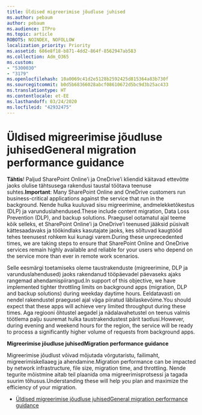 ```yaml
---
title: Üldised migreerimise jõudluse juhised
ms.author: pebaum
author: pebaum
ms.audience: ITPro
ms.topic: article
ROBOTS: NOINDEX, NOFOLLOW
localization_priority: Priority
ms.assetid: 686e8f18-b871-4dd2-864f-8562947ab583
ms.collection: Adm_O365
ms.custom:
- "5300030"
- "3179"
ms.openlocfilehash: 10a0069c41d2e5128b2592425d815364a83b730f
ms.sourcegitcommit: b0d5b68366028abcf08610672d5bc9d3b25ac433
ms.translationtype: HT
ms.contentlocale: et-EE
ms.lasthandoff: 03/24/2020
ms.locfileid: "42932475"
---
```

# <a name="general-migration-performance-guidance"></a><span data-ttu-id="b13c4-102">Üldised migreerimise jõudluse juhised</span><span class="sxs-lookup"><span data-stu-id="b13c4-102">General migration performance guidance</span></span>

<span data-ttu-id="b13c4-103">**Tähtis**! Paljud SharePoint Online’i ja OneDrive’i kliendid käitavad ettevõtte jaoks olulise tähtsusega rakendusi taustal töötava teenuse suhtes.</span><span class="sxs-lookup"><span data-stu-id="b13c4-103">**Important**: Many SharePoint Online and OneDrive customers run business-critical applications against the service that run in the background.</span></span> <span data-ttu-id="b13c4-104">Nende hulka kuuluvad sisu migreerimine, andmelekketõkestus (DLP) ja varunduslahendused.</span><span class="sxs-lookup"><span data-stu-id="b13c4-104">These include content migration, Data Loss Prevention (DLP), and backup solutions.</span></span> <span data-ttu-id="b13c4-105">Praegusel ootamatul ajal teeme kõik selleks, et SharePoint Online’i ja OneDrive’i teenused jääksid püsivalt kättesaadavaks ja töökindlaks kasutajate jaoks, kes sõltuvad kaugtööd tehes teenusest rohkem kui kunagi varem.</span><span class="sxs-lookup"><span data-stu-id="b13c4-105">During these unprecedented times, we are taking steps to ensure that SharePoint Online and OneDrive services remain highly available and reliable for your users who depend on the service more than ever in remote work scenarios.</span></span>

<span data-ttu-id="b13c4-106">Selle eesmärgi toetamiseks oleme taustrakenduste (migreerimine, DLP ja varunduslahendused) jaoks rakendanud tööpäevadel päevaseks ajaks rangemad ahendamispiirangud.</span><span class="sxs-lookup"><span data-stu-id="b13c4-106">In support of this objective, we have implemented tighter throttling limits on background apps (migration, DLP and backup solutions) during weekday daytime hours.</span></span> <span data-ttu-id="b13c4-107">Eeldatavasti on nendel rakendustel praegusel ajal väga piiratud läbilaskevõime.</span><span class="sxs-lookup"><span data-stu-id="b13c4-107">You should expect that these apps will achieve very limited throughput during these times.</span></span> <span data-ttu-id="b13c4-108">Aga regiooni õhtustel aegadel ja nädalavahetustel on teenus valmis töötlema palju suuremat hulka taustrakendustest pärit taotlusi.</span><span class="sxs-lookup"><span data-stu-id="b13c4-108">However, during evening and weekend hours for the region, the service will be ready to process a significantly higher volume of requests from background apps.</span></span>

<span data-ttu-id="b13c4-109">**Migreerimise jõudluse juhised**</span><span class="sxs-lookup"><span data-stu-id="b13c4-109">**Migration performance guidance**</span></span>

<span data-ttu-id="b13c4-110">Migreerimise jõudlust võivad mõjutada võrgutaristu, failimaht, migreerimiskellaaeg ja ahendamine.</span><span class="sxs-lookup"><span data-stu-id="b13c4-110">Migration performance can be impacted by network infrastructure, file size, migration time, and throttling.</span></span> <span data-ttu-id="b13c4-111">Nende tegurite mõistmine aitab teil plaanida oma migreerimisprotsessi ja tagada suurim tõhusus.</span><span class="sxs-lookup"><span data-stu-id="b13c4-111">Understanding these will help you plan and maximize the efficiency of your migration.</span></span>

- [<span data-ttu-id="b13c4-112">Üldised migreerimise jõudluse juhised</span><span class="sxs-lookup"><span data-stu-id="b13c4-112">General migration performance guidance</span></span>](https://docs.microsoft.com/sharepointmigration/sharepoint-online-and-onedrive-migration-speed)

